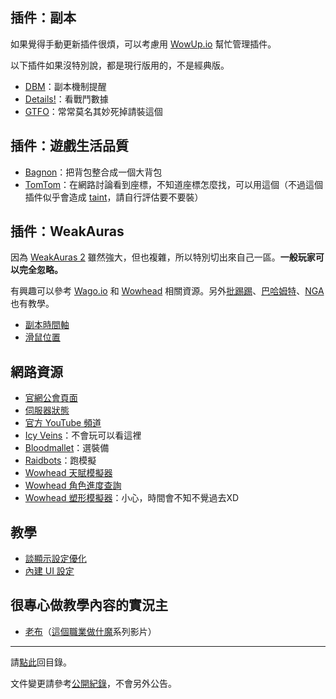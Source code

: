 ## 插件：副本

如果覺得手動更新插件很煩，可以考慮用 [WowUp.io](https://wowup.io/) 幫忙管理插件。

以下插件如果沒特別說，都是現行版用的，不是經典版。

- [DBM](https://www.wowinterface.com/downloads/info8814-DeadlyBossMods.html)：副本機制提醒
- [Details!](https://www.wowinterface.com/downloads/info23056-DetailsDamageMeter.html)：看戰鬥數據
- [GTFO](https://www.wowinterface.com/downloads/info17996-GTFO.html)：常常莫名其妙死掉請裝這個

## 插件：遊戲生活品質

- [Bagnon](https://www.wowinterface.com/downloads/info4459-Bagnon.html)：把背包整合成一個大背包
- [TomTom](https://www.wowinterface.com/downloads/info7032-TomTom.html)：在網路討論看到座標，不知道座標怎麼找，可以用這個（不過這個插件似乎會造成 [taint](https://forum.gamer.com.tw/Co.php?bsn=05219&sn=2498142)，請自行評估要不要裝）

## 插件：WeakAuras

因為 [WeakAuras 2](https://www.wowinterface.com/downloads/info24910-WeakAuras2.html) 雖然強大，但也複雜，所以特別切出來自己一區。**一般玩家可以完全忽略。**

有興趣可以參考 [Wago.io](https://wago.io/weakauras) 和 [Wowhead](http://www.wowhead.com/weakauras-addon-guide) 相關資源。另外[批踢踢](https://www.ptt.cc/bbs/WOW/M.1488827820.A.769.html)、[巴哈姆特](https://forum.gamer.com.tw/Co.php?bsn=05219&sn=5351696)、[NGA](https://bbs.nga.cn/read.php?tid=4655386&rand=613) 也有教學。

- [副本時間軸](https://wago.io/RaidAbilityTimeline)
- [滑鼠位置](https://wago.io/HkjSU79zz)

## 網路資源

- [官網公會頁面](https://worldofwarcraft.com/zh-tw/guild/tw/lights-hope/bad-weather)
- [伺服器狀態](https://worldofwarcraft.com/zh-tw/game/status)
- [官方 YouTube 頻道](https://www.youtube.com/channel/UCgNBSxvqQMhVYBo-XSnmbqg)
- [Icy Veins](http://www.icy-veins.com/wow/class-guides)：不會玩可以看這裡
- [Bloodmallet](https://bloodmallet.com/)：選裝備
- [Raidbots](https://www.raidbots.com/simbot)：跑模擬
- [Wowhead 天賦模擬器](http://www.wowhead.com/talent-calc)
- [Wowhead 角色進度查詢](https://www.wowhead.com/attunement)
- [Wowhead 塑形模擬器](http://www.wowhead.com/dressing-room)：小心，時間會不知不覺過去XD

## 教學

- [談顯示設定優化](https://forum.gamer.com.tw/Co.php?bsn=05219&sn=5266501)
- [內建 UI 設定](https://youtu.be/O0WYoHJ4HMk)

## 很專心做教學內容的實況主

- [老布](https://www.youtube.com/channel/UC10y77XO8L__flCLV2sfCvw)（[這個職業做什魔](https://www.youtube.com/watch?v=5DvOgT2Y-P8&list=PLFdmEzD9h-PMRyebLLK4lbTurrKIIapso)系列影片）

--- 

請[點此](index.html)回目錄。

文件變更請參考[公開紀錄](https://github.com/dalechou/badweather.tw/commits/master/useful.md)，不會另外公告。
